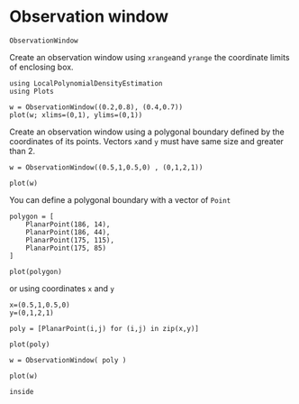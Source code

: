 # Observation window

```@docs
ObservationWindow
```

Create an observation window using `xrange`and `yrange` the coordinate limits of enclosing box.

```@example owin
using LocalPolynomialDensityEstimation
using Plots

w = ObservationWindow((0.2,0.8), (0.4,0.7))
plot(w; xlims=(0,1), ylims=(0,1))
```

Create an observation window using a polygonal boundary defined by the coordinates of its points.
Vectors `x`and `y`  must have same size and greater than 2.

```@example owin
w = ObservationWindow((0.5,1,0.5,0) , (0,1,2,1))

plot(w)
```

You can define a polygonal boundary with a vector of `Point`

```@example owin
polygon = [
	PlanarPoint(186, 14),
	PlanarPoint(186, 44),
	PlanarPoint(175, 115),
	PlanarPoint(175, 85)
]

plot(polygon)
```

or using coordinates `x` and `y`

```@example owin
x=(0.5,1,0.5,0)
y=(0,1,2,1)

poly = [PlanarPoint(i,j) for (i,j) in zip(x,y)]

plot(poly)
```

```@example owin
w = ObservationWindow( poly )

plot(w)
```

```@docs
inside
```
